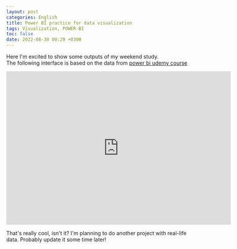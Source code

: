 ```yaml
---
layout: post
categories: English
title: Power BI practice for data visualization
tags: Visualization, POWER-BI
toc: false
date: 2022-08-30 00:29 +0300
---
```


Here I'm excited to show some outputs of my weekend study.  
The following interface is based on the data from [power bi udemy course](https://www.udemy.com/course/microsoft-power-bi-up-running-with-power-bi-desktop/)

<iframe title="maven exercise" width="600" height="410" src="https://app.powerbi.com/view?r=eyJrIjoiYjc3NjM3MjYtMjRjOS00ZDcyLWFlY2EtYmZiZThjN2M5MTIwIiwidCI6IjcwZTNmODZhLWRjZTYtNDBhZS05MzYxLWY3NWY0MmE1ODZhMyIsImMiOjh9&pageName=ReportSection" frameborder="0" allowFullScreen="true"></iframe>
   
That's really cool, isn't it? I'm planning to do another project with real-life data. Probably update it some time later!
